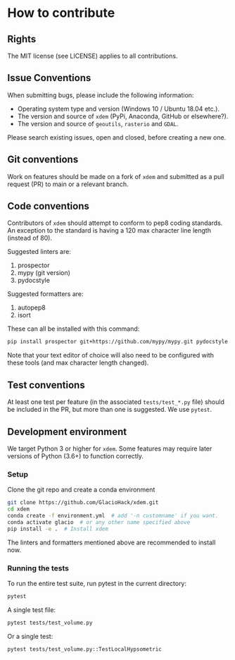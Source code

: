 # How to contribute

## Rights
The MIT license (see LICENSE) applies to all contributions.

## Issue Conventions
When submitting bugs, please include the following information:
* Operating system type and version (Windows 10 / Ubuntu 18.04 etc.).
* The version and source of `xdem` (PyPi, Anaconda, GitHub or elsewhere?).
* The version and source of `geoutils`, `rasterio` and `GDAL`. 

Please search existing issues, open and closed, before creating a new one.

## Git conventions
Work on features should be made on a fork of `xdem` and submitted as a pull request (PR) to main or a relevant branch.

## Code conventions

Contributors of `xdem` should attempt to conform to pep8 coding standards.
An exception to the standard is having a 120 max character line length (instead of 80).

Suggested linters are:
1. prospector
2. mypy (git version)
3. pydocstyle

Suggested formatters are:
1. autopep8
2. isort

These can all be installed with this command:
```bash
pip install prospector git+https://github.com/mypy/mypy.git pydocstyle autopep8 isort
```
Note that your text editor of choice will also need to be configured with these tools (and max character length changed).

## Test conventions
At least one test per feature (in the associated `tests/test_*.py` file) should be included in the PR, but more than one is suggested.
We use `pytest`.


## Development environment
We target Python 3 or higher for `xdem`.
Some features may require later versions of Python (3.6+) to function correctly.

### Setup

Clone the git repo and create a conda environment
```bash
git clone https://github.com/GlacioHack/xdem.git
cd xdem
conda create -f environment.yml  # add '-n customname' if you want.
conda activate glacio  # or any other name specified above
pip install -e .  # Install xdem
```
The linters and formatters mentioned above are recommended to install now.

### Running the tests
To run the entire test suite, run pytest in the current directory:
```bash
pytest
```

A single test file:
```bash
pytest tests/test_volume.py
```

Or a single test:
```bash
pytest tests/test_volume.py::TestLocalHypsometric
```
